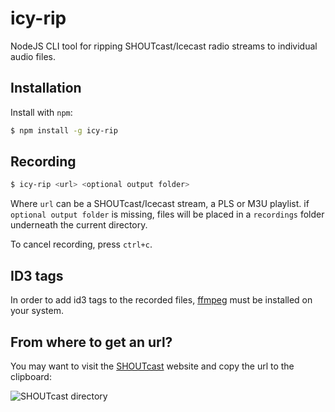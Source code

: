 # icy-rip
NodeJS CLI tool for ripping SHOUTcast/Icecast radio streams to individual audio files.

Installation
------------

Install with `npm`:

``` bash
$ npm install -g icy-rip
```

Recording
---------

``` bash
$ icy-rip <url> <optional output folder>
```

Where `url` can be a SHOUTcast/Icecast stream, a PLS or M3U playlist.
if `optional output folder` is missing, files will be placed in a `recordings` folder underneath the current directory.

To cancel recording, press `ctrl+c`.

ID3 tags
--------
In order to add id3 tags to the recorded files, [ffmpeg](https://www.ffmpeg.org "ffmpeg") must be installed on your system.

From where to get an url?
-------------------------
You may want to visit the [SHOUTcast](https://http://shoutcast.com "SHOUTcast") website and copy the url to the clipboard:

![SHOUTcast directory](https://raw.githubusercontent.com/krizzdewizz/node-icy-rip/master/doc/urlsource.png)